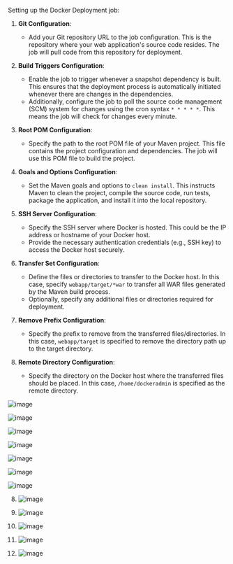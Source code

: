 

Setting up the Docker Deployment job:

1. **Git Configuration**:
   - Add your Git repository URL to the job configuration. This is the repository where your web application's source code resides. The job will pull code from this repository for deployment.

2. **Build Triggers Configuration**:
   - Enable the job to trigger whenever a snapshot dependency is built. This ensures that the deployment process is automatically initiated whenever there are changes in the dependencies.
   - Additionally, configure the job to poll the source code management (SCM) system for changes using the cron syntax `* * * * *`. This means the job will check for changes every minute.

3. **Root POM Configuration**:
   - Specify the path to the root POM file of your Maven project. This file contains the project configuration and dependencies. The job will use this POM file to build the project.

4. **Goals and Options Configuration**:
   - Set the Maven goals and options to `clean install`. This instructs Maven to clean the project, compile the source code, run tests, package the application, and install it into the local repository.

5. **SSH Server Configuration**:
   - Specify the SSH server where Docker is hosted. This could be the IP address or hostname of your Docker host.
   - Provide the necessary authentication credentials (e.g., SSH key) to access the Docker host securely.

6. **Transfer Set Configuration**:
   - Define the files or directories to transfer to the Docker host. In this case, specify `webapp/target/*war` to transfer all WAR files generated by the Maven build process.
   - Optionally, specify any additional files or directories required for deployment.

7. **Remove Prefix Configuration**:
   - Specify the prefix to remove from the transferred files/directories. In this case, `webapp/target` is specified to remove the directory path up to the target directory.

8. **Remote Directory Configuration**:
   - Specify the directory on the Docker host where the transferred files should be placed. In this case, `/home/dockeradmin` is specified as the remote directory.



![image](https://github.com/pranav278/Simple_Devops_Project/assets/84725860/59f97380-19dd-4019-82f7-4ab586f80836)

![image](https://github.com/pranav278/Simple_Devops_Project/assets/84725860/9382f4ad-fb98-4751-9a2d-6f0a175e7691)

![image](https://github.com/pranav278/Simple_Devops_Project/assets/84725860/3f9729bd-f92e-4030-b715-58c02b161d64)

![image](https://github.com/pranav278/Simple_Devops_Project/assets/84725860/806696b0-aef4-4022-8607-85638448dd5b)

![image](https://github.com/pranav278/Simple_Devops_Project/assets/84725860/b956e937-7759-4ecd-9519-295b69de43d9)

![image](https://github.com/pranav278/Simple_Devops_Project/assets/84725860/10fc12f0-f4ec-41b8-bc8b-00d31f92cb25)

![image](https://github.com/pranav278/Simple_Devops_Project/assets/84725860/48b430f7-5e3d-40b3-8941-1e7f15c6ea69)

8. ![image](https://github.com/pranav278/Simple_Devops_Project/assets/84725860/c1d15152-1e36-42a8-a9dc-57423500d1b9)

9. ![image](https://github.com/pranav278/Simple_Devops_Project/assets/84725860/68222b7a-6ad2-456b-b5db-79be2fd75eef)

10. ![image](https://github.com/pranav278/Simple_Devops_Project/assets/84725860/e1da980d-9569-4ed7-bb67-470aa803db92)

11.  ![image](https://github.com/pranav278/Simple_Devops_Project/assets/84725860/5bbb71f2-bee9-4363-8b29-e73a932f4b88)

12.  ![image](https://github.com/pranav278/Simple_Devops_Project/assets/84725860/5997b717-5765-466e-86e1-66ab33c4755e)











